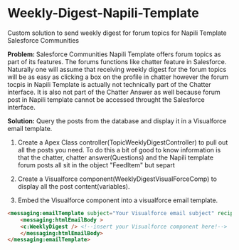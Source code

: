 # Weekly-Digest-Napili-Template
Custom solution to send weekly digest for forum topics for Napili Template Salesforce Communities

<strong>Problem: </strong>
Salesforce Communities Napili Template offers forum topics as part of its features. The forums functions like chatter feature in Salesforce. Naturally one will assume that receiving weekly digest for the forum topics will be as easy as clicking a box on the profile in chatter however the forum tocpis in Napili Template is actually not technically part of the Chatter interface. It is also not part of the Chatter Answer as well because forum post in Napili template cannot be accessed throught the Salesforce interface. 

<strong>Solution:</strong>
Query the posts from the database and display it in a Visualforce email template. 

1. Create a Apex Class controller(TopicWeeklyDigestController) to pull out all the posts you need. To do this a bit of good to know information is that the chatter, chatter answer(Questions) and the Napili template forum posts all sit in the object "FeedItem" but separt

2. Create a Visualforce component(WeeklyDigestVisualForceComp) to display all the post content(variables).

3. Embed the Visualforce component into a visualforce email template.
```html
<messaging:emailTemplate subject="Your Visualforce email subject" recipientType="User" > 
    <messaging:htmlEmailBody >
    <c:WeeklyDigest /> <!--insert your Visualforce component here!-->
    </messaging:htmlEmailBody>
</messaging:emailTemplate>
```
